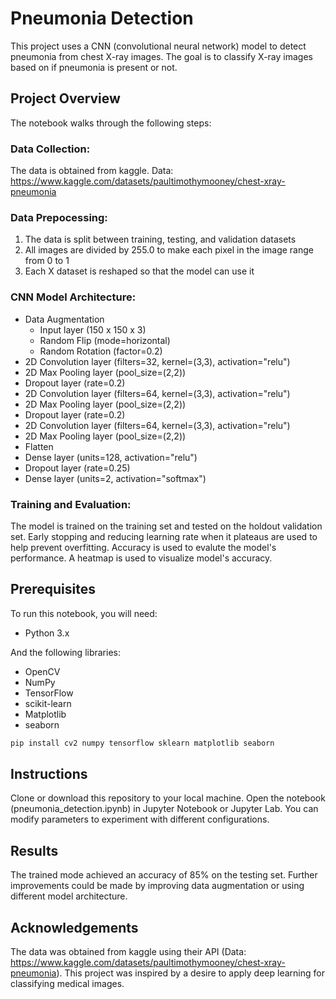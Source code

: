 # Pneumonia Detection
This project uses a CNN (convolutional neural network) model to detect pneumonia from chest X-ray images. The goal is to classify X-ray images based on if pneumonia is present or not.

## Project Overview
The notebook walks through the following steps:

### Data Collection:
The data is obtained from kaggle. Data: https://www.kaggle.com/datasets/paultimothymooney/chest-xray-pneumonia

### Data Prepocessing:
1. The data is split between training, testing, and validation datasets
2. All images are divided by 255.0 to make each pixel in the image range from 0 to 1
3. Each X dataset is reshaped so that the model can use it

### CNN Model Architecture:
* Data Augmentation
  * Input layer (150 x 150 x 3)
  * Random Flip (mode=horizontal)
  * Random Rotation (factor=0.2)
* 2D Convolution layer (filters=32, kernel=(3,3), activation="relu")
* 2D Max Pooling layer (pool_size=(2,2))
* Dropout layer (rate=0.2)
* 2D Convolution layer (filters=64, kernel=(3,3), activation="relu")
* 2D Max Pooling layer (pool_size=(2,2))
* Dropout layer (rate=0.2)
* 2D Convolution layer (filters=64, kernel=(3,3), activation="relu")
* 2D Max Pooling layer (pool_size=(2,2))
* Flatten
* Dense layer (units=128, activation="relu")
* Dropout layer (rate=0.25)
* Dense layer (units=2, activation="softmax")

### Training and Evaluation:
The model is trained on the training set and tested on the holdout validation set. Early stopping and reducing learning rate when it plateaus are used to help prevent overfitting. Accuracy is used to evalute the model's performance. A heatmap is used to visualize model's accuracy.

## Prerequisites
To run this notebook, you will need:
* Python 3.x

And the following libraries:
* OpenCV
* NumPy
* TensorFlow
* scikit-learn
* Matplotlib
* seaborn
```python
pip install cv2 numpy tensorflow sklearn matplotlib seaborn
```

## Instructions
Clone or download this repository to your local machine. Open the notebook (pneumonia_detection.ipynb) in Jupyter Notebook or Jupyter Lab. You can modify parameters to experiment with different configurations.

## Results
The trained mode achieved an accuracy of 85% on the testing set. Further improvements could be made by improving data augmentation or using different model architecture.

## Acknowledgements
The data was obtained from kaggle using their API (Data: https://www.kaggle.com/datasets/paultimothymooney/chest-xray-pneumonia). This project was inspired by a desire to apply deep learning for classifying medical images.
